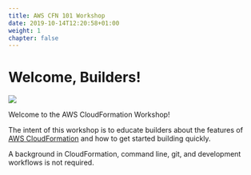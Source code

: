 ```yaml
---
title: AWS CFN 101 Workshop
date: 2019-10-14T12:20:58+01:00
weight: 1
chapter: false
---
```


# Welcome, Builders!

![](./aws-cloudformation.png)

Welcome to the AWS CloudFormation Workshop!

The intent of this workshop is to educate builders about the features of [AWS
CloudFormation](https://aws.amazon.com/cloudformation/) and how to get started building quickly.

A background in CloudFormation, command line, git, and development workflows is not required.
